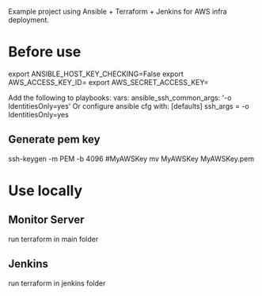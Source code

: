 Example project using Ansible + Terraform + Jenkins for AWS infra deployment.

# Before use
export ANSIBLE_HOST_KEY_CHECKING=False
export AWS_ACCESS_KEY_ID=
export AWS_SECRET_ACCESS_KEY=

Add the following to playbooks:
  vars:
    ansible_ssh_common_args: '-o IdentitiesOnly=yes'
Or configure ansible cfg with:
  [defaults]
  ssh_args = -o IdentitiesOnly=yes

## Generate pem key
ssh-keygen -m PEM -b 4096  #MyAWSKey
mv MyAWSKey MyAWSKey.pem

# Use locally

## Monitor Server 
run terraform in main folder

## Jenkins
run terraform in jenkins folder